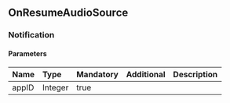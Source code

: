 ## OnResumeAudioSource

### Notification
#### Parameters
|Name|Type|Mandatory|Additional|Description|
|:---|:---|:--------|:---------|:----------|
|appID|Integer|true|||
